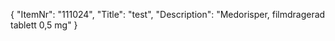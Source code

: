 {
  "ItemNr": "111024",
  "Title": "test",
  "Description": "Medorisper, filmdragerad tablett 0,5 mg"
}